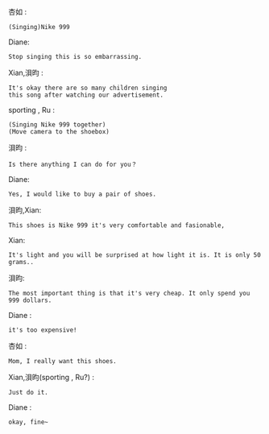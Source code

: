 杏如 : 
```
(Singing)Nike 999
```
Diane:
```
Stop singing this is so embarrassing.
```
Xian,浿昀 :
```
It's okay there are so many children singing 
this song after watching our advertisement.
```
sporting , Ru :
```
(Singing Nike 999 together)
(Move camera to the shoebox)
```
浿昀 :
```
Is there anything I can do for you？
```
Diane:
```
Yes, I would like to buy a pair of shoes.
```
浿昀,Xian: 
```
This shoes is Nike 999 it's very comfortable and fasionable,
```
Xian: 
```
It's light and you will be surprised at how light it is. It is only 50 grams..
```
浿昀: 
```
The most important thing is that it's very cheap. It only spend you 999 dollars.
```
Diane : 
```
it's too expensive!
```
杏如 : 
```
Mom, I really want this shoes.
```
Xian,浿昀(sporting , Ru?) : 
```
Just do it.
```
Diane : 
```
okay, fine~
```
